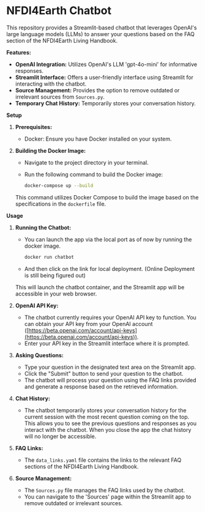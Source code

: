 # NFDI4Earth Chatbot

This repository provides a Streamlit-based chatbot that leverages OpenAI's large language models (LLMs) to answer your questions based on the FAQ section of the NFDI4Earth Living Handbook.

**Features:**

*   **OpenAI Integration:** Utilizes OpenAI's LLM 'gpt-4o-mini' for informative responses.
*   **Streamlit Interface:** Offers a user-friendly interface using Streamlit for interacting with the chatbot.
*   **Source Management:** Provides the option to remove outdated or irrelevant sources from `Sources.py`.
*   **Temporary Chat History:** Temporarily stores your conversation history.

**Setup**

1.  **Prerequisites:**

      - Docker: Ensure you have Docker installed on your system. 

2.  **Building the Docker Image:**

      - Navigate to the project directory in your terminal.

      - Run the following command to build the Docker image:

        ```bash
        docker-compose up --build
        ```

    This command utilizes Docker Compose to build the image based on the specifications in the `dockerfile` file. 

**Usage**

1.  **Running the Chatbot:**

      - You can launch the app via the local port as of now by running the docker image.
         ```bash
        docker run chatbot
        ``` 
      - And then click on the link for local deployment. (Online Deployment  is still being figured out)

    This will launch the chatbot container, and the Streamlit app will be accessible in your web browser.

2.  **OpenAI API Key:**

      - The chatbot currently requires your OpenAI API key to function. You can obtain your API key from your OpenAI account ([https://beta.openai.com/account/api-keys](https://beta.openai.com/account/api-keys)).
      - Enter your API key in the Streamlit interface where it is prompted.

3.  **Asking Questions:**

      - Type your question in the designated text area on the Streamlit app.
      - Click the "Submit" button to send your question to the chatbot.
      - The chatbot will process your question using the FAQ links provided and generate a response based on the retrieved information.

4.  **Chat History:**

      - The chatbot temporarily stores your conversation history for the current session with the most recent question coming on the top. This allows you to see the previous questions and responses as you interact with the chatbot. When you close the app the chat history will no longer be accessible.

5.  **FAQ Links:**

      - The `data_links.yaml` file contains the links to the relevant FAQ sections of the NFDI4Earth Living Handbook.

6.  **Source Management:**

      - The `Sources.py` file manages the FAQ links used by the chatbot.
      - You can navigate to the 'Sources' page within the Streamlit app to remove outdated or irrelevant sources.

